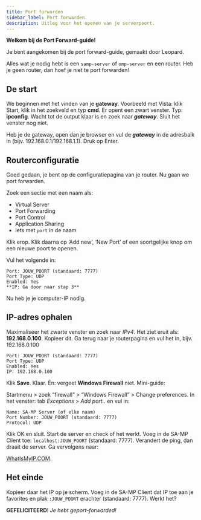 ```yaml
---
title: Port forwarden
sidebar_label: Port forwarden
description: Uitleg voor het openen van je serverpoort.
---
```


**Welkom bij de Port Forward-guide!**

Je bent aangekomen bij de port forward-guide, gemaakt door Leopard.

Alles wat je nodig hebt is een `samp-server` of `omp-server` en een router. Heb je geen router, dan hoef je niet te port forwarden!

## De start

We beginnen met het vinden van je **gateway**. Voorbeeld met Vista: klik Start, klik in het zoekveld en typ **cmd**. Er opent een zwart venster. Typ: **ipconfig**. Wacht tot de output klaar is en zoek naar _**gateway**_. Sluit het venster nog niet.

Heb je de gateway, open dan je browser en vul de _**gateway**_ in de adresbalk in (bijv. 192.168.0.1/192.168.1.1). Druk op Enter.

## Routerconfiguratie

Goed gedaan, je bent op de configuratiepagina van je router. Nu gaan we port forwarden.

Zoek een sectie met een naam als:

- Virtual Server
- Port Forwarding
- Port Control
- Application Sharing
- Iets met `port` in de naam

Klik erop. Klik daarna op ‘Add new’, ‘New Port’ of een soortgelijke knop om een nieuwe poort te openen.

Vul het volgende in:

```
Port: JOUW_POORT (standaard: 7777)
Port Type: UDP
Enabled: Yes
**IP: Ga door naar stap 3**
```

Nu heb je je computer-IP nodig.

## IP-adres ophalen

Maximaliseer het zwarte venster en zoek naar _IPv4_. Het ziet eruit als: **192.168.0.100**. Kopieer dit. Ga terug naar je routerpagina en vul het in, bijv. 192.168.0.100

```
Port: JOUW_POORT (standaard: 7777)
Port Type: UDP
Enabled: Yes
IP: 192.168.0.100
```

Klik **Save**. Klaar. Én: vergeet **Windows Firewall** niet. Mini-guide:

Startmenu > zoek “firewall” > “Windows Firewall” > Change preferences. In het venster: tab _Exceptions_ > _Add port.._ en vul in:

```
Name: SA-MP Server (of elke naam)
Port Number: JOUW_POORT (standaard: 7777)
Protocol: UDP
```

Klik OK en sluit. Start de server en check of het werkt. Voeg in de SA-MP Client toe: `localhost:JOUW_POORT` (standaard: 7777). Verandert de ping, dan draait de server. Ga vervolgens naar:

[WhatIsMyIP.COM](http://whatismyip.com).

## Het einde

Kopieer daar het IP op je scherm. Voeg in de SA-MP Client dat IP toe aan je favorites en plak `:JOUW_POORT` erachter (standaard: 7777). Werkt het?

**GEFELICITEERD**! _Je hebt geport-forwarded!_


